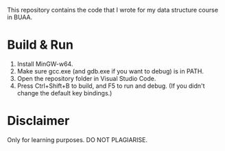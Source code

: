 This repository contains the code that I wrote for my data structure course in BUAA.

# Build & Run

1. Install MinGW-w64.
2. Make sure gcc.exe (and gdb.exe if you want to debug) is in PATH.
3. Open the repository folder in Visual Studio Code.
4. Press Ctrl+Shift+B to build, and F5 to run and debug. (If you didn't change the default key bindings.)

# Disclaimer

Only for learning purposes. DO NOT PLAGIARISE.
